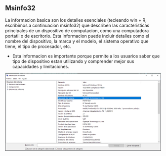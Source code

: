 ## Msinfo32
La informacion basica son los detalles esenciales (tecleando win + R, escribimos a continuacion msinfo32) que describen las caracteristicas principales de un dispositivo de computacion, como una computadora portatil o de escritorio. Esta informacion puede incluir detalles como el nombre del dispositivo, la marca y el modelo, el sistema operativo que tiene, el tipo de procesador, etc.

- Esta informacion es importante porque permite a los usuarios saber que tipo de dispositivo estan utilizando y comprender mejor sus capacidades y limitaciones.

![image](msinfo32.PNG)


